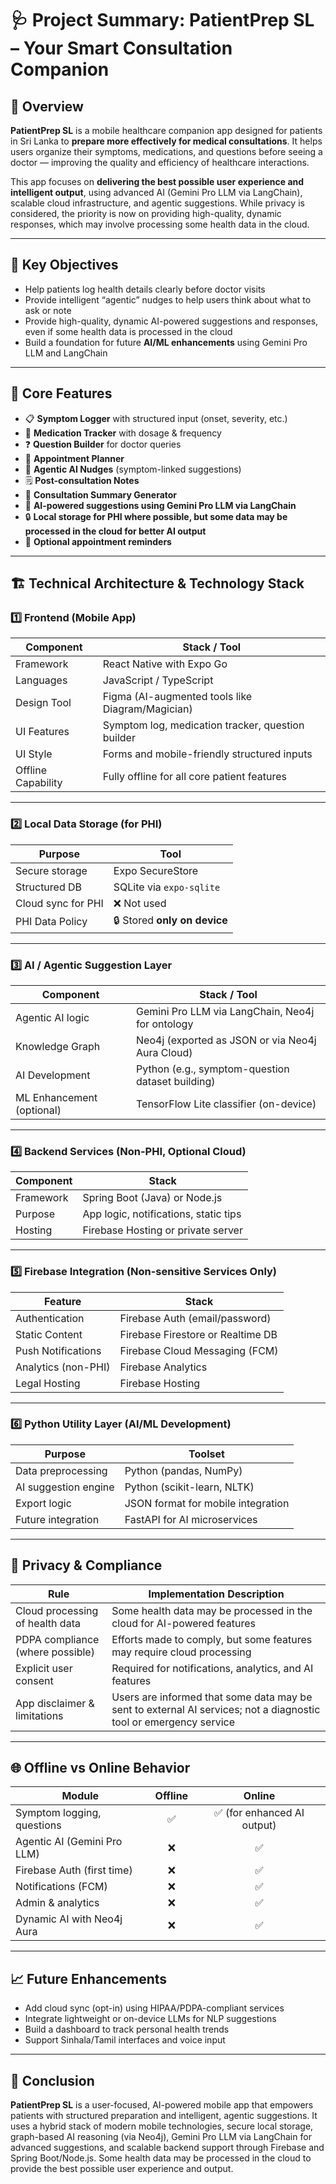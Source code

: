 # 🩺 Project Summary: PatientPrep SL – Your Smart Consultation Companion

## 📌 Overview

**PatientPrep SL** is a mobile healthcare companion app designed for patients in Sri Lanka to **prepare more effectively for medical consultations**. It helps users organize their symptoms, medications, and questions before seeing a doctor — improving the quality and efficiency of healthcare interactions.

This app focuses on **delivering the best possible user experience and intelligent output**, using advanced AI (Gemini Pro LLM via LangChain), scalable cloud infrastructure, and agentic suggestions. While privacy is considered, the priority is now on providing high-quality, dynamic responses, which may involve processing some health data in the cloud.

---

## 🎯 Key Objectives

- Help patients log health details clearly before doctor visits
- Provide intelligent “agentic” nudges to help users think about what to ask or note
- Provide high-quality, dynamic AI-powered suggestions and responses, even if some health data is processed in the cloud
- Build a foundation for future **AI/ML enhancements** using Gemini Pro LLM and LangChain

---

## 🧠 Core Features

- 📋 **Symptom Logger** with structured input (onset, severity, etc.)
- 💊 **Medication Tracker** with dosage & frequency
- ❓ **Question Builder** for doctor queries
- 📆 **Appointment Planner**
- 🧠 **Agentic AI Nudges** (symptom-linked suggestions)
- 🗒️ **Post-consultation Notes**
- 📜 **Consultation Summary Generator**
- 🤖 **AI-powered suggestions using Gemini Pro LLM via LangChain**
- 🔒 **Local storage for PHI where possible, but some data may be processed in the cloud for better AI output**
- 🔔 **Optional appointment reminders**

---

## 🏗️ Technical Architecture & Technology Stack

### 1️⃣ Frontend (Mobile App)

| Component          | Stack / Tool                                      |
|--------------------|---------------------------------------------------|
| Framework          | React Native with Expo Go                         |
| Languages          | JavaScript / TypeScript                           |
| Design Tool        | Figma (AI-augmented tools like Diagram/Magician)  |
| UI Features        | Symptom log, medication tracker, question builder |
| UI Style           | Forms and mobile-friendly structured inputs       |
| Offline Capability | Fully offline for all core patient features       |

---

### 2️⃣ Local Data Storage (for PHI)

| Purpose               | Tool                      |
|-----------------------|---------------------------|
| Secure storage        | Expo SecureStore          |
| Structured DB         | SQLite via `expo-sqlite`  |
| Cloud sync for PHI    | ❌ Not used                |
| PHI Data Policy       | 🔒 Stored **only on device** |

---

### 3️⃣ AI / Agentic Suggestion Layer

| Component                 | Stack / Tool                                      |
|---------------------------|---------------------------------------------------|
| Agentic AI logic          | Gemini Pro LLM via LangChain, Neo4j for ontology  |
| Knowledge Graph           | Neo4j (exported as JSON or via Neo4j Aura Cloud)  |
| AI Development            | Python (e.g., symptom-question dataset building)  |
| ML Enhancement (optional) | TensorFlow Lite classifier (on-device)            |

---

### 4️⃣ Backend Services (Non-PHI, Optional Cloud)

| Component       | Stack                           |
|-----------------|----------------------------------|
| Framework       | Spring Boot (Java) or Node.js    |
| Purpose         | App logic, notifications, static tips |
| Hosting         | Firebase Hosting or private server |

---

### 5️⃣ Firebase Integration (Non-sensitive Services Only)

| Feature             | Stack                             |
|---------------------|------------------------------------|
| Authentication      | Firebase Auth (email/password)     |
| Static Content       | Firebase Firestore or Realtime DB  |
| Push Notifications  | Firebase Cloud Messaging (FCM)     |
| Analytics (non-PHI) | Firebase Analytics                 |
| Legal Hosting       | Firebase Hosting                   |

---

### 6️⃣ Python Utility Layer (AI/ML Development)

| Purpose              | Toolset                            |
|----------------------|------------------------------------|
| Data preprocessing   | Python (pandas, NumPy)             |
| AI suggestion engine | Python (scikit-learn, NLTK)        |
| Export logic         | JSON format for mobile integration |
| Future integration   | FastAPI for AI microservices       |

---

## 🔐 Privacy & Compliance

| Rule                         | Implementation Description                                 |
|------------------------------|-------------------------------------------------------------|
| Cloud processing of health data | Some health data may be processed in the cloud for AI-powered features |
| PDPA compliance (where possible) | Efforts made to comply, but some features may require cloud processing |
| Explicit user consent        | Required for notifications, analytics, and AI features      |
| App disclaimer & limitations | Users are informed that some data may be sent to external AI services; not a diagnostic tool or emergency service |

---

## 🌐 Offline vs Online Behavior

| Module                       | Offline | Online |
|-----------------------------|:-------:|:------:|
| Symptom logging, questions  | ✅      | ✅ (for enhanced AI output) |
| Agentic AI (Gemini Pro LLM) | ❌      | ✅     |
| Firebase Auth (first time)  | ❌      | ✅     |
| Notifications (FCM)         | ❌      | ✅     |
| Admin & analytics           | ❌      | ✅     |
| Dynamic AI with Neo4j Aura  | ❌      | ✅     |

---

## 📈 Future Enhancements

- Add cloud sync (opt-in) using HIPAA/PDPA-compliant services
- Integrate lightweight or on-device LLMs for NLP suggestions
- Build a dashboard to track personal health trends
- Support Sinhala/Tamil interfaces and voice input

---

## 🧾 Conclusion

**PatientPrep SL** is a user-focused, AI-powered mobile app that empowers patients with structured preparation and intelligent, agentic suggestions. It uses a hybrid stack of modern mobile technologies, secure local storage, graph-based AI reasoning (via Neo4j), Gemini Pro LLM via LangChain for advanced suggestions, and scalable backend support through Firebase and Spring Boot/Node.js. Some health data may be processed in the cloud to provide the best possible user experience and output.

